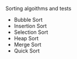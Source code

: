 Sorting algoithms and tests

* Bubble Sort
* Insertion Sort
* Selection Sort
* Heap Sort
* Merge Sort
* Quick Sort